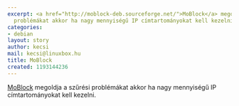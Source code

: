 ```yaml
---
excerpt: <a href="http://moblock-deb.sourceforge.net/">MoBlock</a> megoldja a szűrési
  problémákat akkor ha nagy mennyiségű IP címtartományokat kell kezelni.
categories:
- debian
layout: story
author: kecsi
mail: kecsi@linuxbox.hu
title: MoBlock
created: 1193144236
---
```

<a href="http://moblock-deb.sourceforge.net/">MoBlock</a> megoldja a szűrési problémákat akkor ha nagy mennyiségű IP címtartományokat kell kezelni.
